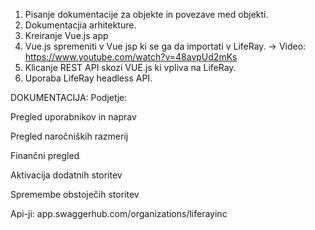 1. Pisanje dokumentacije za objekte in povezave med objekti.
2. Dokumentacjia arhitekture.
3. Kreiranje Vue.js app
4. Vue.js spremeniti v Vue jsp ki se ga da importati v LifeRay. -> Video: https://www.youtube.com/watch?v=48avpUd2mKs
5. Klicanje REST API skozi VUE.js ki vpliva na LifeRay.
6. Uporaba LifeRay headless API.



DOKUMENTACIJA:
Podjetje: 

Pregled uporabnikov in naprav 

Pregled naročniških razmerij 

Finančni pregled 

Aktivacija dodatnih storitev 

Spremembe obstoječih storitev 

Api-ji: app.swaggerhub.com/organizations/liferayinc

